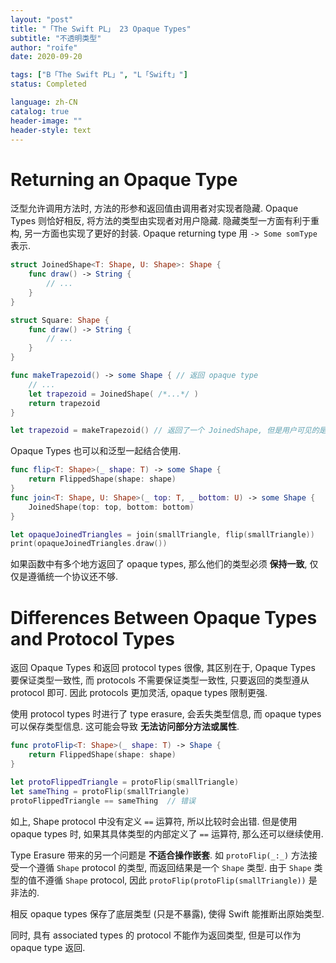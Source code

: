 ```yaml
---
layout: "post"
title: "「The Swift PL」 23 Opaque Types"
subtitle: "不透明类型"
author: "roife"
date: 2020-09-20

tags: ["B「The Swift PL」", "L「Swift」"]
status: Completed

language: zh-CN
catalog: true
header-image: ""
header-style: text
---
```


# Returning an Opaque Type

泛型允许调用方法时, 方法的形参和返回值由调用者对实现者隐藏. Opaque Types 则恰好相反, 将方法的类型由实现者对用户隐藏.
隐藏类型一方面有利于重构, 另一方面也实现了更好的封装. Opaque returning type 用 `-> Some somType` 表示.

```swift
struct JoinedShape<T: Shape, U: Shape>: Shape {
    func draw() -> String {
        // ...
    }
}

struct Square: Shape {
    func draw() -> String {
        // ...
    }
}

func makeTrapezoid() -> some Shape { // 返回 opaque type
    // ...
    let trapezoid = JoinedShape( /*...*/ )
    return trapezoid
}

let trapezoid = makeTrapezoid() // 返回了一个 JoinedShape, 但是用户可见的是 Shape, JoinedShape 被隐藏了
```

Opaque Types 也可以和泛型一起结合使用.

```swift
func flip<T: Shape>(_ shape: T) -> some Shape {
    return FlippedShape(shape: shape)
}
func join<T: Shape, U: Shape>(_ top: T, _ bottom: U) -> some Shape {
    JoinedShape(top: top, bottom: bottom)
}

let opaqueJoinedTriangles = join(smallTriangle, flip(smallTriangle))
print(opaqueJoinedTriangles.draw())
```

如果函数中有多个地方返回了 opaque types, 那么他们的类型必须 **保持一致**, 仅仅是遵循统一个协议还不够.

# Differences Between Opaque Types and Protocol Types

返回 Opaque Types 和返回 protocol types 很像, 其区别在于, Opaque Types 要保证类型一致性, 而 protocols 不需要保证类型一致性, 只要返回的类型遵从 protocol 即可. 因此 protocols 更加灵活, opaque types 限制更强.

使用 protocol types 时进行了 type erasure, 会丢失类型信息, 而 opaque types 可以保存类型信息. 这可能会导致 **无法访问部分方法或属性**.

```swift
func protoFlip<T: Shape>(_ shape: T) -> Shape {
    return FlippedShape(shape: shape)
}

let protoFlippedTriangle = protoFlip(smallTriangle)
let sameThing = protoFlip(smallTriangle)
protoFlippedTriangle == sameThing  // 错误
```

如上, Shape protocol 中没有定义 `==` 运算符, 所以比较时会出错. 但是使用 opaque types 时, 如果其具体类型的内部定义了 `==` 运算符, 那么还可以继续使用.

Type Erasure 带来的另一个问题是 **不适合操作嵌套**. 如 `protoFlip(_:_)` 方法接受一个遵循 `Shape` protocol 的类型, 而返回结果是一个 `Shape` 类型. 由于 `Shape` 类型的值不遵循 `Shape` protocol, 因此 `protoFlip(protoFlip(smallTriangle))` 是非法的.

相反 opaque types 保存了底层类型 (只是不暴露), 使得 Swift 能推断出原始类型.

同时, 具有 associated types 的 protocol 不能作为返回类型, 但是可以作为 opaque type 返回.
